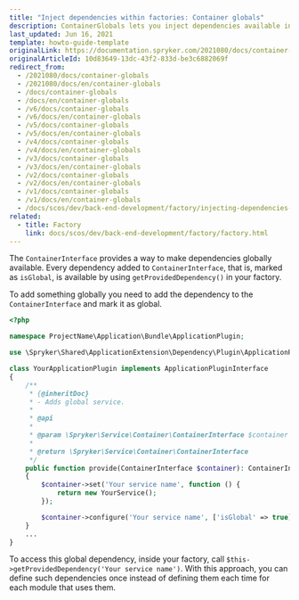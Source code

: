 ```yaml
---
title: "Inject dependencies within factories: Container globals"
description: ContainerGlobals lets you inject dependencies available inside your factories.
last_updated: Jun 16, 2021
template: howto-guide-template
originalLink: https://documentation.spryker.com/2021080/docs/container-globals
originalArticleId: 10d83649-13dc-43f2-833d-be3c6882069f
redirect_from:
  - /2021080/docs/container-globals
  - /2021080/docs/en/container-globals
  - /docs/container-globals
  - /docs/en/container-globals
  - /v6/docs/container-globals
  - /v6/docs/en/container-globals
  - /v5/docs/container-globals
  - /v5/docs/en/container-globals
  - /v4/docs/container-globals
  - /v4/docs/en/container-globals
  - /v3/docs/container-globals
  - /v3/docs/en/container-globals
  - /v2/docs/container-globals
  - /v2/docs/en/container-globals
  - /v1/docs/container-globals
  - /v1/docs/en/container-globals
  - /docs/scos/dev/back-end-development/factory/injecting-dependencies-within-factories-container-globals.html
related:
  - title: Factory
    link: docs/scos/dev/back-end-development/factory/factory.html
---
```


The `ContainerInterface` provides a way to make dependencies globally available. Every dependency added to `ContainerInterface`, that is, marked as `isGlobal`, is available by using `getProvidedDependency()` in your factory.

To add something globally you need to add the dependency to the `ContainerInterface` and mark it as global.

```php
<?php

namespace ProjectName\Application\Bundle\ApplicationPlugin;

use \Spryker\Shared\ApplicationExtension\Dependency\Plugin\ApplicationPluginInterface;

class YourApplicationPlugin implements ApplicationPluginInterface
{
    /**
     * {@inheritDoc}
     * - Adds global service.
     *
     * @api
     *
     * @param \Spryker\Service\Container\ContainerInterface $container
     *
     * @return \Spryker\Service\Container\ContainerInterface
     */
    public function provide(ContainerInterface $container): ContainerInterface
    {
        $container->set('Your service name', function () {
            return new YourService();
        });

        $container->configure('Your service name', ['isGlobal' => true]);
    }
    ...
}
```

To access this global dependency, inside your factory, call `$this->getProvidedDependency('Your service name')`. With this approach, you can define such dependencies once instead of defining them each time for each module that uses them.

